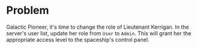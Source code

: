 # Problem
Galactic Pioneer, it's time to change the role of Lieutenant Kerrigan. In the server's user list, update her role from `User` to `Admin`. This will grant her the appropriate access level to the spaceship's control panel.

